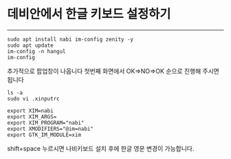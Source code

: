 # 데비안에서 한글 키보드 설정하기

***

```
sudo apt install nabi im-config zenity -y
sudo apt update
im-config -n hangul
im-config
```

추가적으로 팝업창이 나옵니다 첫번째 화면에서  OK=>NO=>OK
순으로 진행해 주시면 됩니다
```
ls -a
sudo vi .xinputrc
```
```
export XIM=nabi
export XIM_ARGS=
export XIM_PROGRAM="nabi"
export XMODIFIERS="@im=nabi"
export GTK_IM_MODULE=xim
```
shift+space 누르시면 나비키보드 설치 후에 한글 영문 변경이 가능합니다.
